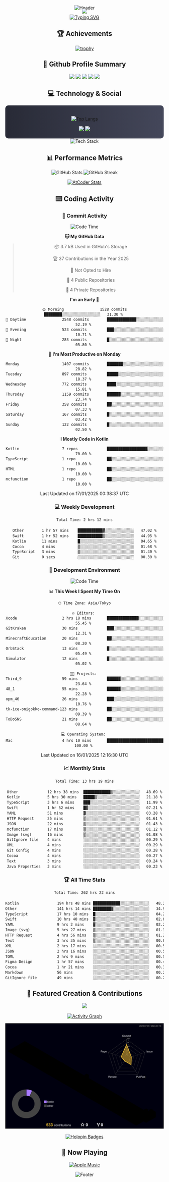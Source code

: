 <div align="center">
  
![Header](https://capsule-render.vercel.app/api?type=waving&color=gradient&customColorList=12&height=300&section=header&text=Welcome%20to%20Batapii's%20Universe&fontSize=50&animation=fadeIn&fontAlignY=40&desc=Android%20Developer%20|%20Kotlin%20LOVE%20)

<div style="margin-top: -20px;">
  <img src="https://readme-typing-svg.herokuapp.com/?lines=Crafting+Android+Experiences;Building+Tomorrow's+Apps+Today;Always+Learning,+Always+Growing&font=Fira%20Code&center=true&width=440&height=45&color=f75c7e&vCenter=true&size=22&pause=1000">
</div>

<a href="https://git.io/typing-svg">
  <img src="https://readme-typing-svg.demolab.com?font=Fira+Code&weight=600&size=28&duration=4000&pause=1000&center=true&vCenter=true&width=800&lines=Hey+there!+I'm+Batapii+%F0%9F%91%8B;Android+Developer+from+Japan+%F0%9F%87%AF%F0%9F%87%B5" alt="Typing SVG" />
</a>

## 🏆 Achievements

[![trophy](https://github-profile-trophy.vercel.app/?username=batapii&theme=onestar&no-frame=true&no-bg=true&column=8&rank=SECRET,SSS,SS,S,AAA,AA,A,B,C,?&margin-w=10&margin-h=10)](https://github.com/ryo-ma/github-profile-trophy)

## 🎯 Github Profile Summary

<div align="center">
  <img src="http://github-profile-summary-cards.vercel.app/api/cards/profile-details?username=batapii&theme=radical" />
  <img src="http://github-profile-summary-cards.vercel.app/api/cards/repos-per-language?username=batapii&theme=radical" />
  <img src="http://github-profile-summary-cards.vercel.app/api/cards/most-commit-language?username=batapii&theme=radical" />
  <img src="http://github-profile-summary-cards.vercel.app/api/cards/stats?username=batapii&theme=radical" />
  <img src="http://github-profile-summary-cards.vercel.app/api/cards/productive-time?username=batapii&theme=radical" />
</div>

## 💻 Technology & Social

<div align="center" style="background: linear-gradient(to right, #282A36, #44475A); padding: 20px; border-radius: 10px;">

[![Top Langs](https://github-readme-stats.vercel.app/api/top-langs/?username=batapii
)](https://github.com/anuraghazra/github-readme-stats)

<div style="margin-top: 15px">
<a href="https://github.com/batapii"><img src="https://img.shields.io/github/followers/batapii?style=for-the-badge&logo=github&label=Follow&color=ff6e96&labelColor=282A36"/></a>
<a href="https://twitter.com/batapii3939"><img src="https://img.shields.io/twitter/follow/batapii?style=for-the-badge&logo=twitter&color=1DA1F2&labelColor=282A36&label= Twitter"/></a>
</div>

</div>

<div align="center">
<img src="https://github-readme-tech-stack.vercel.app/api/cards?title=Tech+Stack&align=center&titleAlign=center&fontSize=20&lineHeight=10&lineCount=4&theme=github_dark&width=800&bg=%230D1117&badge=%23161B22&border=%2321262D&titleColor=%2358A6FF&line1=kotlin%2Ckotlin%2C0095D5%3Bandroid%2Candroid%2C00ff00%3Bjetpackcompose%2Cjetpack%2C4285F4%3B&line2=swift%2Cswift%2CFA7343%3Bfirebase%2Cfirebase%2CFFCA28%3Bgithub%2Cgithub%2C181717%3B&line3=typescript%2Ctypescript%2C3178C6%3Bgraphql%2Cgraphql%2CE10098%3Bsupabase%2Csupabase%2C3FCF8E%3B&line4=gradle%2Cgradle%2C02303A%3Bgitkraken%2Cgitkraken%2C179287%3Bpostman%2Cpostman%2CFF6C37%3B" alt="Tech Stack" />
</div>



## 📊 Performance Metrics

<div align="center">

![GitHub Stats](https://github-readme-stats.vercel.app/api?username=batapii&show_icons=true&theme=radical&hide_border=true&bg_color=0D1117)
![GitHub Streak](https://github-readme-streak-stats.herokuapp.com/?user=batapii&theme=radical&hide_border=true&background=0D1117)

[![AtCoder Stats](https://atcoder-readme-stats.vercel.app/stats/batapii3939?theme=dark&show_history=5&width=495)](https://github.com/iwbc-mzk/atcoder-readme-stats)

</div>

## ⌨️ Coding Activity

### 🌟 Commit Activity
<!--START_SECTION:commit-stats-->
![Code Time](http://img.shields.io/badge/Code%20Time-405%20hrs%2043%20mins-blue)

**🐱 My GitHub Data** 

> 📦 3.7 kB Used in GitHub's Storage 
 > 
> 🏆 37 Contributions in the Year 2025
 > 
> 🚫 Not Opted to Hire
 > 
> 📜 4 Public Repositories 
 > 
> 🔑 4 Private Repositories 
 > 
**I'm an Early 🐤** 

```text
🌞 Morning                1528 commits        ████████░░░░░░░░░░░░░░░░░   31.30 % 
🌆 Daytime                2548 commits        █████████████░░░░░░░░░░░░   52.19 % 
🌃 Evening                523 commits         ███░░░░░░░░░░░░░░░░░░░░░░   10.71 % 
🌙 Night                  283 commits         █░░░░░░░░░░░░░░░░░░░░░░░░   05.80 % 
```
📅 **I'm Most Productive on Monday** 

```text
Monday                   1407 commits        ███████░░░░░░░░░░░░░░░░░░   28.82 % 
Tuesday                  897 commits         █████░░░░░░░░░░░░░░░░░░░░   18.37 % 
Wednesday                772 commits         ████░░░░░░░░░░░░░░░░░░░░░   15.81 % 
Thursday                 1159 commits        ██████░░░░░░░░░░░░░░░░░░░   23.74 % 
Friday                   358 commits         ██░░░░░░░░░░░░░░░░░░░░░░░   07.33 % 
Saturday                 167 commits         █░░░░░░░░░░░░░░░░░░░░░░░░   03.42 % 
Sunday                   122 commits         █░░░░░░░░░░░░░░░░░░░░░░░░   02.50 % 
```


**I Mostly Code in Kotlin** 

```text
Kotlin                   7 repos             ██████████████████░░░░░░░   70.00 % 
TypeScript               1 repo              ██░░░░░░░░░░░░░░░░░░░░░░░   10.00 % 
HTML                     1 repo              ██░░░░░░░░░░░░░░░░░░░░░░░   10.00 % 
mcfunction               1 repo              ██░░░░░░░░░░░░░░░░░░░░░░░   10.00 % 
```




 Last Updated on 17/01/2025 00:38:37 UTC
<!--END_SECTION:commit-stats-->

### 💻 Weekly Development
<!--START_SECTION:wakatime-->

```txt
Total Time: 2 hrs 12 mins

Other        1 hr 57 mins    ███████████▓░░░░░░░░░░░░░   47.02 %
Swift        1 hr 52 mins    ███████████▒░░░░░░░░░░░░░   44.95 %
Kotlin       11 mins         █░░░░░░░░░░░░░░░░░░░░░░░░   04.65 %
Cocoa        4 mins          ▒░░░░░░░░░░░░░░░░░░░░░░░░   01.68 %
TypeScript   3 mins          ▒░░░░░░░░░░░░░░░░░░░░░░░░   01.40 %
Git          0 secs          ░░░░░░░░░░░░░░░░░░░░░░░░░   00.30 %
```

<!--END_SECTION:wakatime-->

### 🔨 Development Environment
<!--START_SECTION:dev-stats-->
![Code Time](http://img.shields.io/badge/Code%20Time-405%20hrs%2043%20mins-blue)

📊 **This Week I Spent My Time On** 

```text
🕑︎ Time Zone: Asia/Tokyo

🔥 Editors: 
Xcode                    2 hrs 18 mins       ██████████████░░░░░░░░░░░   55.45 % 
GitKraken                30 mins             ███░░░░░░░░░░░░░░░░░░░░░░   12.31 % 
MinecraftEducation       20 mins             ██░░░░░░░░░░░░░░░░░░░░░░░   08.20 % 
OrbStack                 13 mins             █░░░░░░░░░░░░░░░░░░░░░░░░   05.49 % 
Simulator                12 mins             █░░░░░░░░░░░░░░░░░░░░░░░░   05.02 % 

🐱‍💻 Projects: 
Third_9                  59 mins             ██████░░░░░░░░░░░░░░░░░░░   23.64 % 
48_1                     55 mins             ██████░░░░░░░░░░░░░░░░░░░   22.28 % 
opm_46                   26 mins             ███░░░░░░░░░░░░░░░░░░░░░░   10.76 % 
tk-ice-onigokko-command-123 mins             ██░░░░░░░░░░░░░░░░░░░░░░░   09.39 % 
ToDoSNS                  21 mins             ██░░░░░░░░░░░░░░░░░░░░░░░   08.64 % 

💻 Operating System: 
Mac                      4 hrs 10 mins       █████████████████████████   100.00 % 
```


 Last Updated on 16/01/2025 12:16:30 UTC
<!--END_SECTION:dev-stats-->

### 📈 Monthly Stats
<!--START_SECTION:wakamonth-->

```txt
Total Time: 13 hrs 19 mins

Other             12 hrs 38 mins  ████████████▒░░░░░░░░░░░░   48.69 %
Kotlin            5 hrs 30 mins   █████▒░░░░░░░░░░░░░░░░░░░   21.18 %
TypeScript        3 hrs 6 mins    ███░░░░░░░░░░░░░░░░░░░░░░   11.99 %
Swift             1 hr 52 mins    █▓░░░░░░░░░░░░░░░░░░░░░░░   07.21 %
YAML              51 mins         ▓░░░░░░░░░░░░░░░░░░░░░░░░   03.28 %
HTTP Request      25 mins         ▒░░░░░░░░░░░░░░░░░░░░░░░░   01.61 %
JSON              22 mins         ▒░░░░░░░░░░░░░░░░░░░░░░░░   01.43 %
mcfunction        17 mins         ▒░░░░░░░░░░░░░░░░░░░░░░░░   01.12 %
Image (svg)       16 mins         ▒░░░░░░░░░░░░░░░░░░░░░░░░   01.08 %
GitIgnore file    4 mins          ░░░░░░░░░░░░░░░░░░░░░░░░░   00.29 %
XML               4 mins          ░░░░░░░░░░░░░░░░░░░░░░░░░   00.29 %
Git Config        4 mins          ░░░░░░░░░░░░░░░░░░░░░░░░░   00.28 %
Cocoa             4 mins          ░░░░░░░░░░░░░░░░░░░░░░░░░   00.27 %
Text              3 mins          ░░░░░░░░░░░░░░░░░░░░░░░░░   00.24 %
Java Properties   3 mins          ░░░░░░░░░░░░░░░░░░░░░░░░░   00.23 %
```

<!--END_SECTION:wakamonth-->

### 🏆 All Time Stats
<!--START_SECTION:wakaalltime-->

```txt
Total Time: 262 hrs 22 mins

Kotlin                 194 hrs 48 mins ████████████░░░░░░░░░░░░░   48.27 %
Other                  141 hrs 14 mins ████████▓░░░░░░░░░░░░░░░░   34.99 %
TypeScript             17 hrs 10 mins  █░░░░░░░░░░░░░░░░░░░░░░░░   04.26 %
Swift                  10 hrs 40 mins  ▓░░░░░░░░░░░░░░░░░░░░░░░░   02.65 %
YAML                   9 hrs 2 mins    ▓░░░░░░░░░░░░░░░░░░░░░░░░   02.24 %
Image (svg)            5 hrs 27 mins   ▒░░░░░░░░░░░░░░░░░░░░░░░░   01.35 %
HTTP Request           4 hrs 56 mins   ▒░░░░░░░░░░░░░░░░░░░░░░░░   01.23 %
Text                   3 hrs 35 mins   ▒░░░░░░░░░░░░░░░░░░░░░░░░   00.89 %
XML                    2 hrs 17 mins   ░░░░░░░░░░░░░░░░░░░░░░░░░   00.57 %
JSON                   2 hrs 16 mins   ░░░░░░░░░░░░░░░░░░░░░░░░░   00.56 %
TOML                   2 hrs 9 mins    ░░░░░░░░░░░░░░░░░░░░░░░░░   00.54 %
Figma Design           1 hr 57 mins    ░░░░░░░░░░░░░░░░░░░░░░░░░   00.49 %
Cocoa                  1 hr 21 mins    ░░░░░░░░░░░░░░░░░░░░░░░░░   00.34 %
Markdown               56 mins         ░░░░░░░░░░░░░░░░░░░░░░░░░   00.24 %
GitIgnore file         49 mins         ░░░░░░░░░░░░░░░░░░░░░░░░░   00.21 %
```

<!--END_SECTION:wakaalltime-->


## 🌟 Featured Creation & Contributions

<div align="center">
  <a href="https://github.com/batapii/ToDoSNS">
    <img src="https://github-readme-stats.vercel.app/api/pin/?username=batapii&repo=ToDoSNS&theme=radical&hide_border=true&bg_color=0D1117" />
  </a>

[![Activity Graph](https://github-readme-activity-graph.vercel.app/graph?username=batapii&custom_title=Contribution%20Graph&hide_border=true&theme=radical&bg_color=0D1117)](https://github.com/ashutosh00710/github-readme-activity-graph)

![3D Contrib](./profile-3d-contrib/profile-night-rainbow.svg)

[![Holopin Badges](https://holopin.me/batapii)](https://holopin.io/@batapii)

</div>

## 🎵 Now Playing

<div align="center">
  
[![Apple Music](https://music-profile.rayriffy.com/theme/dark.svg?uid=001005.6598667d2ffd4a10a4f429edd0ba24c4.1156)](https://github.com/rayriffy/apple-music-github-profile)

</div>

![Footer](https://capsule-render.vercel.app/api?type=waving&color=gradient&customColorList=12&height=100&section=footer)

</div>
